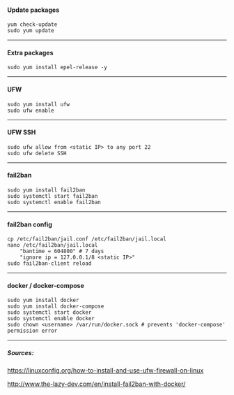 #### Update packages 
    yum check-update
    sudo yum update
___
#### Extra packages
    sudo yum install epel-release -y
___
#### UFW 
    sudo yum install ufw
    sudo ufw enable
___
#### UFW SSH
    sudo ufw allow from <static IP> to any port 22
    sudo ufw delete SSH
___
#### fail2ban
    sudo yum install fail2ban
    sudo systemctl start fail2ban
    sudo systemctl enable fail2ban
___
#### fail2ban config   
    cp /etc/fail2ban/jail.conf /etc/fail2ban/jail.local
    nano /etc/fail2ban/jail.local
        "bantime = 604800" # 7 days
        "ignore ip = 127.0.0.1/8 <static IP>"  
    sudo fail2ban-client reload
___
#### docker / docker-compose
    sudo yum install docker
    sudo yum install docker-compose
    sudo systemctl start docker
    sudo systemctl enable docker
    sudo chown <username> /var/run/docker.sock # prevents 'docker-compose' permission error
___
##### Sources:
https://linuxconfig.org/how-to-install-and-use-ufw-firewall-on-linux

http://www.the-lazy-dev.com/en/install-fail2ban-with-docker/



